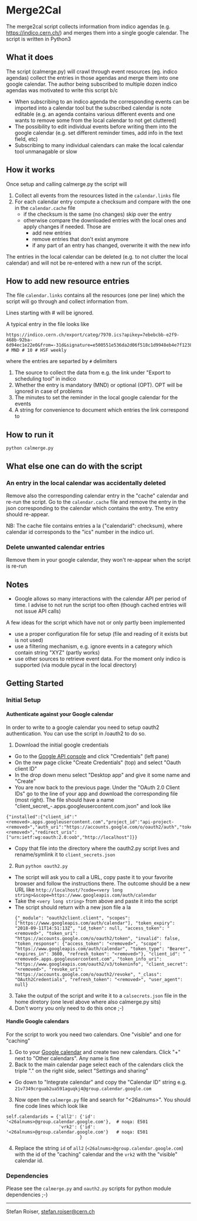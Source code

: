 # Merge2Cal

The merge2cal script collects information from indico agendas (e.g. https://indico.cern.ch/) and merges them into a single google calendar. The script is written in Python3 

## What it does

The script (calmerge.py) will crawl through event resources (eg. indico agendas) collect the entries in those agendas and merge them into one google calendar. The author being subscribed to multiple dozen indico agendas was motivated to write this script b/c

  - When subscribing to an indico agenda the corresponding events can be imported into a calendar tool but the subscribed calendar is note editable (e.g. an agenda contains various different events and one wants to remove some from the local calendar to not get cluttered)
  - The possibility to edit individual events before writing them into the google calendar (e.g. set different reminder times, add info in the text field, etc)
  - Subscribing to many individual calendars can make the local calendar tool unmanagable or slow 

## How it works

Once setup and calling calmerge.py the script will

1. Collect all events from the resources listed in the ```calendar.links``` file 
2. For each calendar entry compute a checksum and compare with the one in the ```calendar.cache``` file
   - if the checksum is the same (no changes) skip over the entry
   - otherwise compare the downloaded entries with the local ones and apply changes if needed. Those are 
     - add new entries
     - remove entries that don't exist anymore
     - if any part of an entry has changed, overwrite it with the new info
  
The entries in the local calendar can be deleted (e.g. to not clutter the local calendar) and will not be re-entered with a new run of the script. 

## How to add new resource entries

The file ```calendar.links``` contains all the resources (one per line) which the script will go through and collect information from. 

Lines starting with # will be ignored. 

A typical entry in the file looks like 

```
https://indico.cern.ch/export/categ/7970.ics?apikey=7ebebcbb-e2f9-468b-92ba-6d94ec1e22e0&from=-31d&signature=e500551e536da2d06f518c1d9948eb4e7f123807 # MND # 10 # HSF weekly
```

where the entries are separted by ```#``` delimiters

1. The source to collect the data from e.g. the link under "Export to scheduling tool" in indico
2. Whether the entry is mandatory (MND) or optional (OPT). OPT will be ignored in case of problems
3. The minutes to set the reminder in the local google calendar for the events
4. A string for convenience to document which entries the link correspond to 

## How to run it

```
python calmerge.py
```

## What else one can do with the script

### An entry in the local calendar was accidentally deleted

Remove also the corresponding calendar entry in the "cache" calendar and re-run the script. Go to the ```calendar.cache``` file and remove the entry in the json corresponding to the calendar which contains the entry. The entry should re-appear. 

NB: The cache file contains entries a la {"calendarid": checksum}, where calendar id corresponds to the "ics" number in the indico url.

### Delete unwanted calendar entries

Remove them in your google calendar, they won't re-appear when the script is re-run


## Notes

- Google allows so many interactions with the calendar API per period of time. I advise to not run the script too often (though cached entries will not issue API calls)

A few ideas for the script which have not or only partly been implemented

- use a proper configuration file for setup (file and reading of it exists but is not used)
- use a filtering mechanism, e.g. ignore events in a category which contain string "XYZ" (partly works)
- use other sources to retrieve event data. For the moment only indico is supported (via module pycal in the local directory)

## Getting Started

### Initial Setup

#### Authenticate against your Google calendar

In order to write to a google calendar you need to setup oauth2 authentication. You can use the script in <home>/oauth2 to do so. 

1. Download the initial google credentials
  - Go to the [Google API console](https://console.developers.google.com/) and click "Credentials" (left pane)
  - On the new page clicke "Create Credentials" (top) and select "Oauth client ID"
  - In the drop down menu select "Desktop app" and give it some name and "Create"
  - You are now back to the previous page. Under the "OAuth 2.0 Client IDs" go to the line of your app and download the corresponding file (most right). The file should have a name "client_secret_<userid>-<looongstring>.apps.googleusercontent.com.json" and look like 
  
  ```
  {"installed":{"client_id":"<removed>.apps.googleusercontent.com","project_id":"api-project-<removed>","auth_uri":"https://accounts.google.com/o/oauth2/auth","token_uri":"https://oauth2.googleapis.com/token","auth_provider_x509_cert_url":"https://www.googleapis.com/oauth2/v1/certs","client_secret":"<removed>","redirect_uris":["urn:ietf:wg:oauth:2.0:oob","http://localhost"]}}
  ```
  - Copy that file into the directory where the oauth2.py script lives and rename/symlink it to ```client_secrets.json```
2. Run ```python oauth2.py```
  - The script will ask you to call a URL, copy paste it to your favorite browser and follow the instructions there. The outcome should be a new URL like ```http://localhost/?code=<very long string>&scope=https://www.googleapis.com/auth/calendar```
  - Take the ```<very long string>``` from above and paste it into the script
  - The script should return with a new json file a la 
    ```
    {"_module": "oauth2client.client", "scopes": ["https://www.googleapis.com/auth/calendar"], "token_expiry": "2018-09-11T14:51:13Z", "id_token": null, "access_token": "<removed>", "token_uri": "https://accounts.google.com/o/oauth2/token", "invalid": false, "token_response": {"access_token": "<removed>", "scope": "https://www.googleapis.com/auth/calendar", "token_type": "Bearer", "expires_in": 3600, "refresh_token": "<removed>"}, "client_id": "<removed>.apps.googleusercontent.com", "token_info_uri": "https://www.googleapis.com/oauth2/v3/tokeninfo", "client_secret": "<removed>", "revoke_uri": "https://accounts.google.com/o/oauth2/revoke", "_class": "OAuth2Credentials", "refresh_token": "<removed>", "user_agent": null}
    ```
3. Take the output of the script and write it to a ```calsecrets.json``` file in the home diretory (one level above where also calmerge.py sits)
4. Don't worry you only need to do this once ;-)

#### Handle Google calendars

For the script to work you need two calendars. One "visible" and one for "caching"

1. Go to your [Google calendar](https://calendar.google.com/calendar/) and create two new calendars. Click "+" next to "Other calendars". Any name is fine
2. Back to the main calendar page select each of the calendars click the triple "." on the right side, select "Settings and sharing"
  - Go down to "Integrate calendar" and copy the "Calendar ID" string e.g. ```21v7349crguab2ua591aguqkj4@group.calendar.google.com```
3. Now open the ```calmerge.py``` file and search for "<26alnums>". You should fine code lines which look like

```
self.calendarids = {'all2': {'id': '<26alnums>@group.calendar.google.com'},  # noqa: E501                                                                                                         
                    'vrk2': {'id': '<26alnums>@group.calendar.google.com'}   # noqa: E501                                                                                                         
                            }
```
4. Replace the string ```id``` of ```all2``` (```<26alnums>@group.calendar.google.com```) with the id of the "caching" calendar and the ```vrk2``` with the "visible" calendar id. 

### Dependencies

Please see the ```calmerge.py``` and ```oauth2.py``` scripts for python module dependencies ;-)

***

Stefan Roiser, [stefan.roiser@cern.ch](mailto:stefan.roiser@cern.ch)

